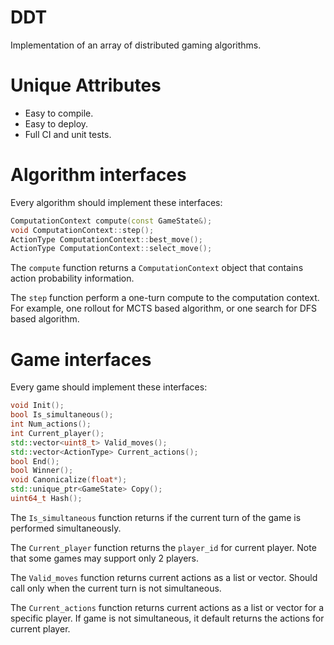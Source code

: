 # DDT

Implementation of an array of distributed gaming algorithms.

# Unique Attributes

- Easy to compile.
- Easy to deploy.
- Full CI and unit tests.

# Algorithm interfaces

Every algorithm should implement these interfaces:

```cpp
ComputationContext compute(const GameState&);
void ComputationContext::step();
ActionType ComputationContext::best_move();
ActionType ComputationContext::select_move();
```

The `compute` function returns a `ComputationContext` object that contains action probability information.

The `step` function perform a one-turn compute to the computation context. For example, one rollout for MCTS based algorithm, or one search for DFS based algorithm.

# Game interfaces

Every game should implement these interfaces:

```cpp
void Init();
bool Is_simultaneous();
int Num_actions();
int Current_player();
std::vector<uint8_t> Valid_moves();
std::vector<ActionType> Current_actions();
bool End();
bool Winner();
void Canonicalize(float*);
std::unique_ptr<GameState> Copy();
uint64_t Hash();
```

The `Is_simultaneous` function returns if the current turn of the game is performed simultaneously.

The `Current_player` function returns the `player_id` for current player. Note that some games may support only 2 players.

The `Valid_moves` function returns current actions as a list or vector. Should call only when the current turn is not simultaneous.

The `Current_actions` function returns current actions as a list or vector for a specific player. If game is not simultaneous, it default returns the actions for current player.


